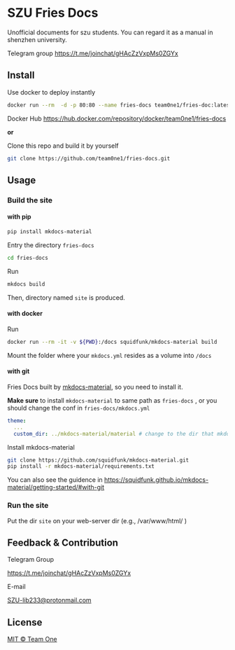 # SZU Fries Docs

Unofficial documents for szu students. You can regard it as a manual in shenzhen university.


Telegram group https://t.me/joinchat/gHAcZzVxpMs0ZGYx 



## Install

Use docker to deploy instantly

```bash
docker run --rm  -d -p 80:80 --name fries-docs team0ne1/fries-doc:latest
```

Docker Hub https://hub.docker.com/repository/docker/team0ne1/fries-docs

**or**

Clone this repo and build it by yourself

``` bash
git clone https://github.com/team0ne1/fries-docs.git
```



## Usage

### Build the site

#### with pip

~~~bash
pip install mkdocs-material
~~~

Entry the directory `fries-docs`

```bash
cd fries-docs
```

Run

``` bash
mkdocs build
```

Then,  directory named `site` is produced. 



#### with docker

Run

```bash
docker run --rm -it -v ${PWD}:/docs squidfunk/mkdocs-material build
```

Mount the folder where your `mkdocs.yml` resides as a volume into `/docs`



#### with git

Fries Docs built by [mkdocs-material](https://github.com/squidfunk/mkdocs-material), so you need to install it.

**Make sure** to install `mkdocs-material` to same path as `fries-docs` , or you should change the conf in `fries-docs/mkdocs.yml` 

``` yaml
theme:
  ...
  custom_dir: ../mkdocs-material/material # change to the dir that mkdocs-material installed
```

Install mkdocs-material

``` bash
git clone https://github.com/squidfunk/mkdocs-material.git
pip install -r mkdocs-material/requirements.txt
```

You can also see the guidence in https://squidfunk.github.io/mkdocs-material/getting-started/#with-git



### Run the site

Put the dir `site` on your web-server dir (e.g.,  /var/www/html/ )



## Feedback & Contribution

Telegram Group

https://t.me/joinchat/gHAcZzVxpMs0ZGYx

E-mail 

SZU-lib233@protonmail.com



## License

[MIT © Team One](https://github.com/team0ne1/fries-docs/blob/main/LICENSE)

